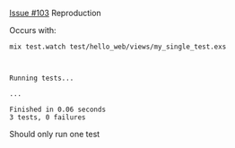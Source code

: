 [Issue #103](https://github.com/lpil/mix-test.watch/issues/103) Reproduction

Occurs with:

```
mix test.watch test/hello_web/views/my_single_test.exs



Running tests...

...

Finished in 0.06 seconds
3 tests, 0 failures

```

Should only run one test
